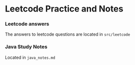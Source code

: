 # Leetcode Practice and Notes

### Leetcode answers
The answers to leetcode questions are located in `src/leetcode`

### Java Study Notes
Located in `java_notes.md`
